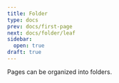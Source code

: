 ```yaml
---
title: Folder
type: docs
prev: docs/first-page
next: docs/folder/leaf
sidebar:
  open: true
draft: true
---
```


Pages can be organized into folders.
